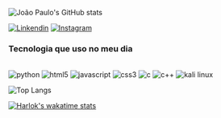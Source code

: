 ![João Paulo's GitHub stats](https://github-readme-stats.vercel.app/api?username=JPmascena&show_icons=true&theme=dracula)


[![Linkendin](https://img.shields.io/badge/LinkedIn-0077B5?style=for-the-badge&logo=linkedin&logoColor=white)](https://www.linkedin.com/in/joão-paulo-mascena-gomes-740676224/)
[![Instagram](https://img.shields.io/badge/Instagram-E4405F?style=for-the-badge&logo=instagram&logoColor=white)](https://www.instagram.com/joao_paulo.mas//)


### Tecnologia que uso no meu dia 

<div style="display: inline_block"><br/>
  <img olign="center" alt="python" src="https://img.shields.io/badge/Python-3776AB?style=for-the-badge&logo=python&logoColor=white"/>
  <img olign="center" alt="html5" src="	https://img.shields.io/badge/HTML5-E34F26?style=for-the-badge&logo=html5&logoColor=white"/>
 <img olign="center" alt="javascript" src="https://img.shields.io/badge/JavaScript-F7DF1E?style=for-the-badge&logo=javascript&logoColor=black"/>
 <img olign="center" alt="css3" src="https://img.shields.io/badge/CSS3-1572B6?style=for-the-badge&logo=css3&logoColor=white"/>
 <img olign="center" alt="c" src="	https://img.shields.io/badge/C-00599C?style=for-the-badge&logo=c&logoColor=white"/>
 <img olign="center" alt="c++" src="https://img.shields.io/badge/C%2B%2B-00599C?style=for-the-badge&logo=c%2B%2B&logoColor=white"/>
 <img olign="center" alt="kali linux" src="	https://img.shields.io/badge/Kali_Linux-557C94?style=for-the-badge&logo=kali-linux&logoColor=white"/>
</div>

![Top Langs](https://github-readme-stats.vercel.app/api/top-langs/?username=JPmascena&hide_progress=true)

[![Harlok's wakatime stats](https://github-readme-stats.vercel.app/api/wakatime?username=ffflabs)](https://github.com/anuraghazra/github-readme-stats)
